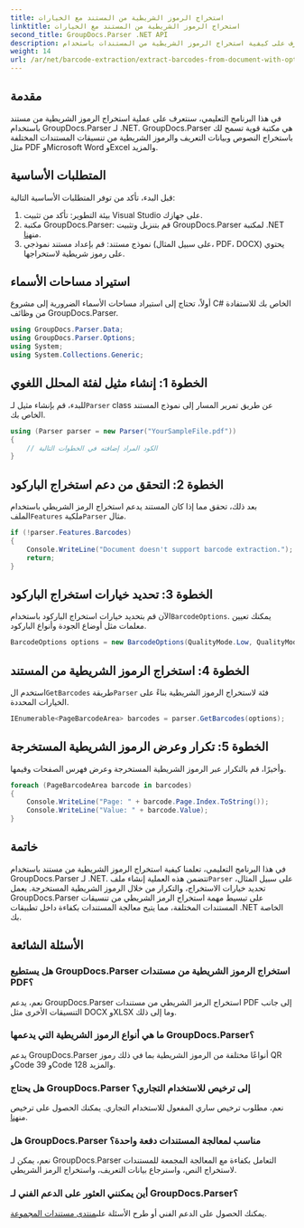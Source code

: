 ```yaml
---
title: استخراج الرموز الشريطية من المستند مع الخيارات
linktitle: استخراج الرموز الشريطية من المستند مع الخيارات
second_title: GroupDocs.Parser .NET API
description: تعرف على كيفية استخراج الرموز الشريطية من المستندات باستخدام GroupDocs.Parser لـ .NET. برنامج تعليمي شامل مع أمثلة التعليمات البرمجية والأسئلة الشائعة.
weight: 14
url: /ar/net/barcode-extraction/extract-barcodes-from-document-with-options/
---
```

## مقدمة
في هذا البرنامج التعليمي، سنتعرف على عملية استخراج الرموز الشريطية من مستند باستخدام GroupDocs.Parser لـ .NET. GroupDocs.Parser هي مكتبة قوية تسمح لك باستخراج النصوص وبيانات التعريف والرموز الشريطية من تنسيقات المستندات المختلفة مثل PDF وMicrosoft Word وExcel والمزيد.
## المتطلبات الأساسية
قبل البدء، تأكد من توفر المتطلبات الأساسية التالية:
1. بيئة التطوير: تأكد من تثبيت Visual Studio على جهازك.
2.  مكتبة GroupDocs.Parser: قم بتنزيل وتثبيت GroupDocs.Parser لمكتبة .NET من[هنا](https://releases.groupdocs.com/parser/net/).
3. نموذج مستند: قم بإعداد مستند نموذجي (على سبيل المثال، PDF، DOCX) يحتوي على رموز شريطية لاستخراجها.

## استيراد مساحات الأسماء
أولاً، تحتاج إلى استيراد مساحات الأسماء الضرورية إلى مشروع C# الخاص بك للاستفادة من وظائف GroupDocs.Parser.
```csharp
using GroupDocs.Parser.Data;
using GroupDocs.Parser.Options;
using System;
using System.Collections.Generic;
```
## الخطوة 1: إنشاء مثيل لفئة المحلل اللغوي
 للبدء، قم بإنشاء مثيل لـ`Parser` class عن طريق تمرير المسار إلى نموذج المستند الخاص بك.
```csharp
using (Parser parser = new Parser("YourSampleFile.pdf"))
{
    // الكود المراد إضافته في الخطوات التالية
}
```
## الخطوة 2: التحقق من دعم استخراج الباركود
 بعد ذلك، تحقق مما إذا كان المستند يدعم استخراج الرمز الشريطي باستخدام الملف`Features` ملكية`Parser` مثال.
```csharp
if (!parser.Features.Barcodes)
{
    Console.WriteLine("Document doesn't support barcode extraction.");
    return;
}
```
## الخطوة 3: تحديد خيارات استخراج الباركود
 الآن قم بتحديد خيارات استخراج الباركود باستخدام`BarcodeOptions`. يمكنك تعيين معلمات مثل أوضاع الجودة وأنواع الباركود.
```csharp
BarcodeOptions options = new BarcodeOptions(QualityMode.Low, QualityMode.Low, "QR");
```
## الخطوة 4: استخراج الرموز الشريطية من المستند
 استخدم ال`GetBarcodes` طريقة`Parser` فئة لاستخراج الرموز الشريطية بناءً على الخيارات المحددة.
```csharp
IEnumerable<PageBarcodeArea> barcodes = parser.GetBarcodes(options);
```
## الخطوة 5: تكرار وعرض الرموز الشريطية المستخرجة
وأخيرًا، قم بالتكرار عبر الرموز الشريطية المستخرجة وعرض فهرس الصفحات وقيمها.
```csharp
foreach (PageBarcodeArea barcode in barcodes)
{
    Console.WriteLine("Page: " + barcode.Page.Index.ToString());
    Console.WriteLine("Value: " + barcode.Value);
}
```

## خاتمة
 في هذا البرنامج التعليمي، تعلمنا كيفية استخراج الرموز الشريطية من مستند باستخدام GroupDocs.Parser لـ .NET. تتضمن هذه العملية إنشاء ملف`Parser` على سبيل المثال، تحديد خيارات الاستخراج، والتكرار من خلال الرموز الشريطية المستخرجة. يعمل GroupDocs.Parser على تبسيط مهمة استخراج الرمز الشريطي من تنسيقات المستندات المختلفة، مما يتيح معالجة المستندات بكفاءة داخل تطبيقات .NET الخاصة بك.

## الأسئلة الشائعة
### هل يستطيع GroupDocs.Parser استخراج الرموز الشريطية من مستندات PDF؟
نعم، يدعم GroupDocs.Parser استخراج الرمز الشريطي من مستندات PDF إلى جانب التنسيقات الأخرى مثل DOCX وXLSX وما إلى ذلك.
### ما هي أنواع الرموز الشريطية التي يدعمها GroupDocs.Parser؟
يدعم GroupDocs.Parser أنواعًا مختلفة من الرموز الشريطية بما في ذلك رموز QR وCode 39 وCode 128 والمزيد.
### هل يحتاج GroupDocs.Parser إلى ترخيص للاستخدام التجاري؟
 نعم، مطلوب ترخيص ساري المفعول للاستخدام التجاري. يمكنك الحصول على ترخيص من[هنا](https://purchase.groupdocs.com/buy).
### هل GroupDocs.Parser مناسب لمعالجة المستندات دفعة واحدة؟
نعم، يمكن لـ GroupDocs.Parser التعامل بكفاءة مع المعالجة المجمعة للمستندات لاستخراج النص، واسترجاع بيانات التعريف، واستخراج الرمز الشريطي.
### أين يمكنني العثور على الدعم الفني لـ GroupDocs.Parser؟
 يمكنك الحصول على الدعم الفني أو طرح الأسئلة على[منتدى مستندات المجموعة](https://forum.groupdocs.com/c/parser/17).